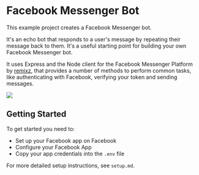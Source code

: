 # Facebook Messenger Bot

This example project creates a Facebook Messenger bot.

It's an echo bot that responds to a user's message by repeating their message back to them. It's a useful starting point for building your own Facebook Messenger bot.

It uses Express and the Node client for the Facebook Messenger Platform by [remixz](https://github.com/remixz/messenger-bot), that provides a number of methods to perform common tasks, like authenticating with Facebook, verifying your token and sending messages.

![](https://cdn.gomix.com/ca73ace5-3fff-4b8f-81c5-c64452145271%2FmessengerBotGIF.gif)

## Getting Started
To get started you need to:
- Set up your Facebook app on Facebook
- Configure your Facebook App
- Copy your app credentials into the `.env` file

For more detailed setup instructions, see `setup.md`.